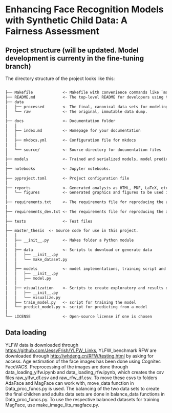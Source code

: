 # Enhancing Face Recognition Models with Synthetic Child Data: A Fairness Assessment

## Project structure (will be updated. Model development is currenty in the fine-tuning branch)

The directory structure of the project looks like this:

```txt

├── Makefile             <- Makefile with convenience commands like `make data` or `make train`
├── README.md            <- The top-level README for developers using this project.
├── data
│   ├── processed        <- The final, canonical data sets for modeling.
│   └── raw              <- The original, immutable data dump.
│
├── docs                 <- Documentation folder
│   │
│   ├── index.md         <- Homepage for your documentation
│   │
│   ├── mkdocs.yml       <- Configuration file for mkdocs
│   │
│   └── source/          <- Source directory for documentation files
│
├── models               <- Trained and serialized models, model predictions, or model summaries
│
├── notebooks            <- Jupyter notebooks.
│
├── pyproject.toml       <- Project configuration file
│
├── reports              <- Generated analysis as HTML, PDF, LaTeX, etc.
│   └── figures          <- Generated graphics and figures to be used in reporting
│
├── requirements.txt     <- The requirements file for reproducing the analysis environment
|
├── requirements_dev.txt <- The requirements file for reproducing the analysis environment
│
├── tests                <- Test files
│
├── master_thesis  <- Source code for use in this project.
│   │
│   ├── __init__.py      <- Makes folder a Python module
│   │
│   ├── data             <- Scripts to download or generate data
│   │   ├── __init__.py
│   │   └── make_dataset.py
│   │
│   ├── models           <- model implementations, training script and prediction script
│   │   ├── __init__.py
│   │   ├── model.py
│   │
│   ├── visualization    <- Scripts to create exploratory and results oriented visualizations
│   │   ├── __init__.py
│   │   └── visualize.py
│   ├── train_model.py   <- script for training the model
│   └── predict_model.py <- script for predicting from a model
│
└── LICENSE              <- Open-source license if one is chosen
```

## Data loading 
YLFW data is downloaded through https://github.com/JessyFrish/YLFW_Links, YLFW_benchmark
RFW are downloaded through http://whdeng.cn/RFW/testing.html by asking for access. 
Age estimation of the face images has been done using Cognitec FaceVACS. 
Preprocessing of the images are done through data_loading_ylfw.ipynb and data_loading_rfw.ipynb, which creates the csv files raw_ylfw_df.csv and raw_rfw_df.csv. 
To move these csvs to folders AdaFace and MagFace can work with, move_data function in Data_proc_funcs.py is used. 
The balancing of the two data sets to create the final children and adults data sets are done in balance_data functions in Data_proc_funcs.py. 
To use the respective balanced datasets for training MagFace, use make_image_lits_magface.py. 
